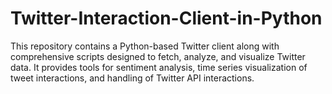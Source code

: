 # Twitter-Interaction-Client-in-Python
This repository contains a Python-based Twitter client along with comprehensive scripts designed to fetch, analyze, and visualize Twitter data. It provides tools for sentiment analysis, time series visualization of tweet interactions, and handling of Twitter API interactions.
